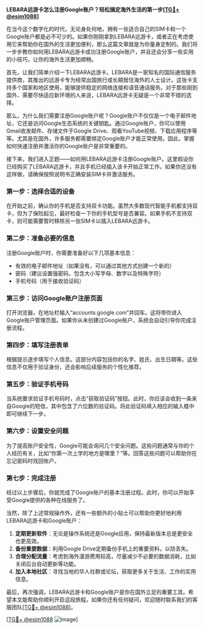 **LEBARA远游卡怎么注册Google账户？轻松搞定海外生活的第一步[[TG💪+ @esim1088](https://t.me/s/esim1088)]**

在当今这个数字化的时代，无论身处何地，拥有一张适合自己的SIM卡和一个Google账户都是必不可少的。如果你刚刚拿到LEBARA远游卡，或者正在考虑使用它来帮助你在国外的生活更加便利，那么这篇文章就是为你量身定制的。我们将一步步教你如何用LEBARA远游卡成功注册Google账户，并且还会分享一些实用的小技巧，让你的海外生活更加顺畅。

首先，让我们简单介绍一下LEBARA远游卡。LEBARA是一家知名的国际通信服务提供商，其推出的远游卡专为经常出国旅行或长期居住海外的人士设计。这张卡支持多个国家和地区使用，能够提供稳定的网络连接和语音通话服务。对于那些刚到国外、需要尽快适应新环境的人来说，LEBARA远游卡无疑是一个非常不错的选择。

那么，为什么我们需要注册Google账户呢？Google账户不仅仅是一个电子邮件地址，它还是访问Google生态系统的关键钥匙。通过Google账户，你可以使用Gmail收发邮件、存储文件于Google Drive、观看YouTube视频、下载应用程序等等。尤其是在国外，许多服务都需要绑定Google账户才能正常使用。因此，掌握如何快速注册并激活你的Google账户是非常重要的。

接下来，我们进入正题——如何用LEBARA远游卡注册Google账户。这里假设你已经购买了LEBARA远游卡，并且手机已经插入该卡开始正常工作。如果你还没有这样做，请确保按照说明书正确安装SIM卡并激活服务。

### 第一步：选择合适的设备

在开始之前，确认你的手机是否支持双卡功能。虽然大多数现代智能手机都支持双卡，但为了保险起见，最好检查一下你的手机型号是否兼容。如果手机不支持双卡，则可能需要暂时移除另一张SIM卡以插入LEBARA远游卡。

### 第二步：准备必要的信息

注册Google账户时，你需要准备好以下几项基本信息：
- 有效的电子邮件地址（如果没有，可以通过其他方式创建一个新的）
- 密码（建议设置强密码，包含大小写字母、数字以及特殊字符）
- 手机号码（用于接收验证码）

### 第三步：访问Google账户注册页面

打开浏览器，在地址栏输入“accounts.google.com”并回车。这将带你进入Google账户管理页面。如果你从未创建过Google账户，系统会自动引导你完成注册流程。

### 第四步：填写注册表单

根据提示逐步填写个人信息。这部分内容包括你的名字、姓氏、出生日期等。这些信息不仅用于验证身份，还会影响后续服务的个性化推荐。

### 第五步：验证手机号码

当系统要求验证手机号码时，点击“获取验证码”按钮。此时，你应该会收到一条来自Google的短信，其中包含了六位数的验证码。将此验证码填入相应的输入框中即可继续下一步。

### 第六步：设置安全问题

为了提高账户安全性，Google可能会询问几个安全问题。这些问题通常与你的个人经历有关，比如“你第一次上学的地方是哪里？”等。回答这些问题可以帮助你在忘记密码时找回账户。

### 第七步：完成注册

经过以上步骤后，你就完成了Google账户的基本注册过程。此时，你可以开始享受Google提供的各种在线服务了。

当然，除了上述常规操作外，还有一些额外的小贴士可以帮助你更好地利用LEBARA远游卡和Google账户：

1. **定期更新软件**：无论是操作系统还是Google应用，保持最新版本总是更安全也更高效。
2. **备份重要数据**：利用Google Drive定期备份手机上的重要资料，以防丢失。
3. **合理分配流量**：考虑到海外漫游费用较高，尽量减少不必要的数据消耗，比如关闭后台自动更新等功能。
4. **加入本地社区**：寻找当地的华人社群或论坛，获取更多关于生活、工作的实用信息。

最后，再次强调，LEBARA远游卡和Google账户是你在国外立足的重要工具。希望本文能帮助你顺利开启这段旅程。如果你还有任何疑问，欢迎随时联系我们的客服团队[[TG💪+ @esim1088](https://t.me/s/esim1088)]。

[[TG💪+ @esim1088](https://t.me/s/esim1088) ![Image](https://i.postimg.cc/4NQfJmqS/Snipaste-2025-05-13-00-14-12.png)]